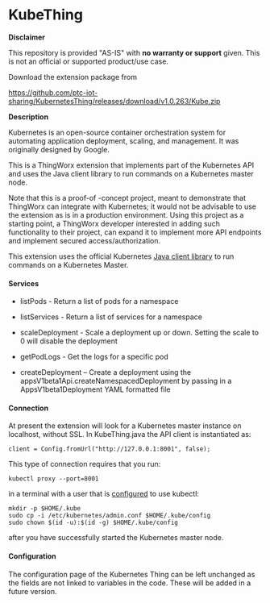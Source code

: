 # KubeThing

**Disclaimer**

This repository is provided "AS-IS" with **no warranty or support** given. This is not an official or supported product/use case. 

Download the extension package from

https://github.com/ptc-iot-sharing/KubernetesThing/releases/download/v1.0.263/Kube.zip


**Description**

Kubernetes is an open-source container orchestration system for automating application deployment, scaling, and management. It was originally designed by Google.

This is a ThingWorx extension that implements part of the Kubernetes API and uses the Java client library to run commands on a Kubernetes master node.

Note that this is a proof-of -concept project, meant to demonstrate that ThingWorx can integrate with Kubernetes; it would not be advisable to use the extension as is in a production environment. 
Using this project as a starting point, a ThingWorx developer interested in adding such functionality to their project, can expand it to implement more API endpoints and implement secured access/authorization.

This extension uses the official Kubernetes [Java client library](https://github.com/kubernetes-client/java) to run commands on a Kubernetes Master. 

#### Services

* listPods - Return a list of pods for a namespace

* listServices - Return a list of services for a namespace

* scaleDeployment - Scale a deployment up or down. Setting the scale to 0 will disable the deployment

* getPodLogs - Get the logs for a specific pod

* createDeployment – Create a deployment using the appsV1beta1Api.createNamespacedDeployment by passing in a AppsV1beta1Deployment YAML formatted file

  

#### Connection 

At present the extension will look for a Kubernetes master instance on localhost, without SSL. In KubeThing.java the API client is instantiated as:

```
client = Config.fromUrl("http://127.0.0.1:8001", false);
```

This type of connection requires that you run: 

```
kubectl proxy --port=8001
```

in a terminal with a user that is [configured](https://wiki.archlinux.org/index.php/Kubernetes) to use kubectl:

```
mkdir -p $HOME/.kube
sudo cp -i /etc/kubernetes/admin.conf $HOME/.kube/config
sudo chown $(id -u):$(id -g) $HOME/.kube/config
```

after you have successfully started the Kubernetes master node.



#### Configuration

The configuration page of the Kubernetes Thing can be left unchanged as the fields are not linked to variables in the code. These will be added in a future version.
